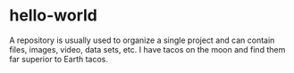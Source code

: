 # hello-world
A repository is usually used to organize a single project and can contain files, images, video, data sets, etc.
I have tacos on the moon and find them far superior to Earth tacos.
